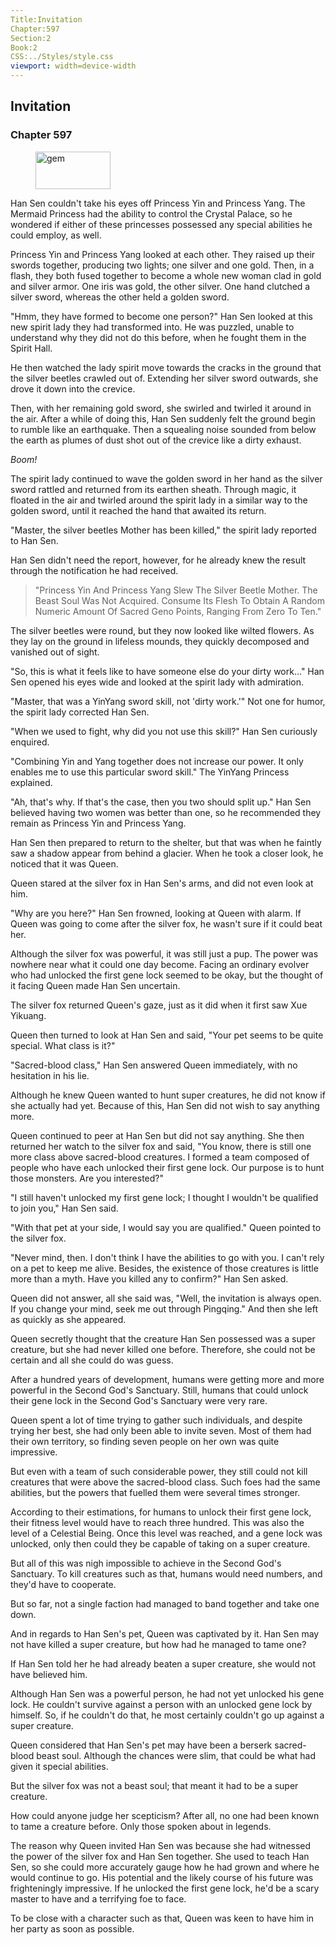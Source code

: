 ```yaml
---
Title:Invitation 
Chapter:597 
Section:2 
Book:2 
CSS:../Styles/style.css 
viewport: width=device-width
---
```

  
## Invitation
### Chapter 597
  
<figure>
	<img src="../Images/gem.gif" alt="gem" id="gem" width="120" height="60" />
</figure>
  

  
Han Sen couldn't take his eyes off Princess Yin and Princess Yang. The Mermaid Princess had the ability to control the Crystal Palace, so he wondered if either of these princesses possessed any special abilities he could employ, as well.

Princess Yin and Princess Yang looked at each other. They raised up their swords together, producing two lights; one silver and one gold. Then, in a flash, they both fused together to become a whole new woman clad in gold and silver armor. One iris was gold, the other silver. One hand clutched a silver sword, whereas the other held a golden sword.

"Hmm, they have formed to become one person?" Han Sen looked at this new spirit lady they had transformed into. He was puzzled, unable to understand why they did not do this before, when he fought them in the Spirit Hall.

He then watched the lady spirit move towards the cracks in the ground that the silver beetles crawled out of. Extending her silver sword outwards, she drove it down into the crevice.

Then, with her remaining gold sword, she swirled and twirled it around in the air. After a while of doing this, Han Sen suddenly felt the ground begin to rumble like an earthquake. Then a squealing noise sounded from below the earth as plumes of dust shot out of the crevice like a dirty exhaust.

*Boom!*

The spirit lady continued to wave the golden sword in her hand as the silver sword rattled and returned from its earthen sheath. Through magic, it floated in the air and twirled around the spirit lady in a similar way to the golden sword, until it reached the hand that awaited its return.

"Master, the silver beetles Mother has been killed," the spirit lady reported to Han Sen.

Han Sen didn't need the report, however, for he already knew the result through the notification he had received.

> "Princess Yin And Princess Yang Slew The Silver Beetle Mother. The Beast Soul Was Not Acquired. Consume Its Flesh To Obtain A Random Numeric Amount Of Sacred Geno Points, Ranging From Zero To Ten."

The silver beetles were round, but they now looked like wilted flowers. As they lay on the ground in lifeless mounds, they quickly decomposed and vanished out of sight.

"So, this is what it feels like to have someone else do your dirty work..." Han Sen opened his eyes wide and looked at the spirit lady with admiration.

"Master, that was a YinYang sword skill, not 'dirty work.'" Not one for humor, the spirit lady corrected Han Sen.

"When we used to fight, why did you not use this skill?" Han Sen curiously enquired.

"Combining Yin and Yang together does not increase our power. It only enables me to use this particular sword skill." The YinYang Princess explained.

"Ah, that's why. If that's the case, then you two should split up." Han Sen believed having two women was better than one, so he recommended they remain as Princess Yin and Princess Yang.

Han Sen then prepared to return to the shelter, but that was when he faintly saw a shadow appear from behind a glacier. When he took a closer look, he noticed that it was Queen.

Queen stared at the silver fox in Han Sen's arms, and did not even look at him.

"Why are you here?" Han Sen frowned, looking at Queen with alarm. If Queen was going to come after the silver fox, he wasn't sure if it could beat her.

Although the silver fox was powerful, it was still just a pup. The power was nowhere near what it could one day become. Facing an ordinary evolver who had unlocked the first gene lock seemed to be okay, but the thought of it facing Queen made Han Sen uncertain.

The silver fox returned Queen's gaze, just as it did when it first saw Xue Yikuang.

Queen then turned to look at Han Sen and said, "Your pet seems to be quite special. What class is it?"

"Sacred-blood class," Han Sen answered Queen immediately, with no hesitation in his lie.

Although he knew Queen wanted to hunt super creatures, he did not know if she actually had yet. Because of this, Han Sen did not wish to say anything more.

Queen continued to peer at Han Sen but did not say anything. She then returned her watch to the silver fox and said, "You know, there is still one more class above sacred-blood creatures. I formed a team composed of people who have each unlocked their first gene lock. Our purpose is to hunt those monsters. Are you interested?"

"I still haven't unlocked my first gene lock; I thought I wouldn't be qualified to join you," Han Sen said.

"With that pet at your side, I would say you are qualified." Queen pointed to the silver fox.

"Never mind, then. I don't think I have the abilities to go with you. I can't rely on a pet to keep me alive. Besides, the existence of those creatures is little more than a myth. Have you killed any to confirm?" Han Sen asked.

Queen did not answer, all she said was, "Well, the invitation is always open. If you change your mind, seek me out through Pingqing." And then she left as quickly as she appeared.

Queen secretly thought that the creature Han Sen possessed was a super creature, but she had never killed one before. Therefore, she could not be certain and all she could do was guess.

After a hundred years of development, humans were getting more and more powerful in the Second God's Sanctuary. Still, humans that could unlock their gene lock in the Second God's Sanctuary were very rare.

Queen spent a lot of time trying to gather such individuals, and despite trying her best, she had only been able to invite seven. Most of them had their own territory, so finding seven people on her own was quite impressive.

But even with a team of such considerable power, they still could not kill creatures that were above the sacred-blood class. Such foes had the same abilities, but the powers that fuelled them were several times stronger.

According to their estimations, for humans to unlock their first gene lock, their fitness level would have to reach three hundred. This was also the level of a Celestial Being. Once this level was reached, and a gene lock was unlocked, only then could they be capable of taking on a super creature.

But all of this was nigh impossible to achieve in the Second God's Sanctuary. To kill creatures such as that, humans would need numbers, and they'd have to cooperate.

But so far, not a single faction had managed to band together and take one down.

And in regards to Han Sen's pet, Queen was captivated by it. Han Sen may not have killed a super creature, but how had he managed to tame one?

If Han Sen told her he had already beaten a super creature, she would not have believed him.

Although Han Sen was a powerful person, he had not yet unlocked his gene lock. He couldn't survive against a person with an unlocked gene lock by himself. So, if he couldn't do that, he most certainly couldn't go up against a super creature.

Queen considered that Han Sen's pet may have been a berserk sacred-blood beast soul. Although the chances were slim, that could be what had given it special abilities.

But the silver fox was not a beast soul; that meant it had to be a super creature.

How could anyone judge her scepticism? After all, no one had been known to tame a creature before. Only those spoken about in legends.

The reason why Queen invited Han Sen was because she had witnessed the power of the silver fox and Han Sen together. She used to teach Han Sen, so she could more accurately gauge how he had grown and where he would continue to go. His potential and the likely course of his future was frighteningly impressive. If he unlocked the first gene lock, he'd be a scary master to have and a terrifying foe to face.

To be close with a character such as that, Queen was keen to have him in her party as soon as possible.